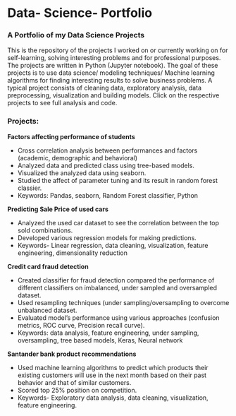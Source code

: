 # Data- Science- Portfolio

### A Portfolio of my Data Science Projects

This is the repository of the projects I worked on or currently working on for self-learning, solving interesting problems and for professional purposes. The projects are written in Python (Jupyter notebook). The goal of these projects is to use data science/ modeling techniques/ Machine learning algorithms for finding interesting results to solve business problems. A typical project consists of cleaning data, exploratory analysis, data preprocessing, visualization and building models. Click on the respective projects to see full analysis and code.

### Projects:

**Factors affecting  performance  of  students**

- Cross correlation analysis between performances and factors (academic, demographic and behavioral)
- Analyzed data and predicted class using tree-based models.
- Visualized the analyzed data using seaborn.
- Studied the affect of parameter tuning and its result in random forest classier.
- Keywords: Pandas, seaborn, Random Forest classifier, Python

**Predicting Sale Price of used cars**

- Analyzed the used car dataset to see the correlation between the top sold combinations.
- Developed various regression models for making predictions.
- Keywords- Linear regression, data cleaning, visualization, feature engineering, dimensionality reduction

**Credit card fraud detection**

- Created classifier for fraud detection compared the performance of different classifiers on imbalanced, under sampled and oversampled dataset.
- Used resampling techniques (under sampling/oversampling to overcome unbalanced dataset.
- Evaluated model’s performance using various approaches (confusion metrics, ROC curve, Precision recall curve).
- Keywords:  data analysis, feature engineering, under sampling, oversampling, tree based models, Keras, Neural network

 **Santander bank product recommendations**

- Used machine learning algorithms to predict which products their existing customers will use in the next month based on their past behavior and that of similar customers.
- Scored top 25% position on competition.
- Keywords- Exploratory data analysis, data cleaning, visualization, feature engineering.

